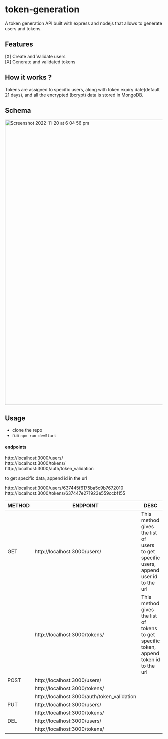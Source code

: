 # token-generation

A token generation API built with express and nodejs that allows to generate users and
tokens.

## Features

[X] Create and Validate users  
[X] Generate and validated tokens

## How it works ?

Tokens are assigned to specific users, along with token expiry date(default 21 days), and all the encrypted (bcrypt) data is stored in MongoDB.

## Schema

<img width="911" alt="Screenshot 2022-11-20 at 6 04 56 pm" src="https://user-images.githubusercontent.com/42713799/202890163-745479b9-b237-4eb7-acdd-cf88d6196efe.png">

## Usage

- clone the repo
- run `npm run devStart`

#### endpoints

http://localhost:3000/users/  
http://localhost:3000/tokens/  
http://localhost:3000/auth/token_validation

to get specific data, append id in the url

http://localhost:3000/users/637445f6175ba5c9b7672010  
http://localhost:3000/tokens/637447e271923e559ccbf155

| METHOD | ENDPOINT                                    | DESC                                                                                   |
| ------ | ------------------------------------------- | -------------------------------------------------------------------------------------- |
| GET    | http://localhost:3000/users/                | This method gives the list of users to get specific users, append user id to the url   |
|        | http://localhost:3000/tokens/               | This method gives the list of tokens to get specific token, append token id to the url |
| POST   | http://localhost:3000/users/                |                                                                                        |
|        | http://localhost:3000/tokens/               |                                                                                        |
|        | http://localhost:3000/auth/token_validation |                                                                                        |
| PUT    | http://localhost:3000/users/                |                                                                                        |
|        | http://localhost:3000/tokens/               |                                                                                        |
| DEL    | http://localhost:3000/users/                |                                                                                        |
|        | http://localhost:3000/tokens/               |                                                                                        |
